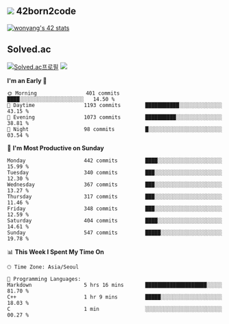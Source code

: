 
## <img src="https://img.shields.io/badge/-000000?style=flat&logo=42&logoColor=white"> 42born2code
<!--[![wonyang's 42 stats](https://badge42.vercel.app/api/v2/cl5nhe5b6007809kydha7ht42/stats?cursusId=21&coalitionId=88)](https://profile.intra.42.fr/users/wonyang)-->

[![wonyang's 42 stats](https://badge.mediaplus.ma/starryblue/wonyang?1337Badge=off&UM6P=off)](https://github.com/oakoudad/badge42)

## Solved.ac
[![Solved.ac프로필](http://mazassumnida.wtf/api/v2/generate_badge?boj=bennyws)](https://solved.ac/bennyws)
<a href="https://solved.ac/bennyws"><img src="http://mazandi.herokuapp.com/api?handle=bennyws&theme=cold"/></a>

<!--START_SECTION:waka-->
**I'm an Early 🐤** 

```text
🌞 Morning                401 commits         ████░░░░░░░░░░░░░░░░░░░░░   14.50 % 
🌆 Daytime                1193 commits        ███████████░░░░░░░░░░░░░░   43.15 % 
🌃 Evening                1073 commits        ██████████░░░░░░░░░░░░░░░   38.81 % 
🌙 Night                  98 commits          █░░░░░░░░░░░░░░░░░░░░░░░░   03.54 % 
```
📅 **I'm Most Productive on Sunday** 

```text
Monday                   442 commits         ████░░░░░░░░░░░░░░░░░░░░░   15.99 % 
Tuesday                  340 commits         ███░░░░░░░░░░░░░░░░░░░░░░   12.30 % 
Wednesday                367 commits         ███░░░░░░░░░░░░░░░░░░░░░░   13.27 % 
Thursday                 317 commits         ███░░░░░░░░░░░░░░░░░░░░░░   11.46 % 
Friday                   348 commits         ███░░░░░░░░░░░░░░░░░░░░░░   12.59 % 
Saturday                 404 commits         ████░░░░░░░░░░░░░░░░░░░░░   14.61 % 
Sunday                   547 commits         █████░░░░░░░░░░░░░░░░░░░░   19.78 % 
```


📊 **This Week I Spent My Time On** 

```text
🕑︎ Time Zone: Asia/Seoul

💬 Programming Languages: 
Markdown                 5 hrs 16 mins       ████████████████████░░░░░   81.70 % 
C++                      1 hr 9 mins         █████░░░░░░░░░░░░░░░░░░░░   18.03 % 
C                        1 min               ░░░░░░░░░░░░░░░░░░░░░░░░░   00.27 % 
```


<!--END_SECTION:waka-->
